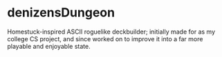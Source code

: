 # denizensDungeon
Homestuck-inspired ASCII roguelike deckbuilder; initially made for as my college CS project, and since worked on to improve it into a far more playable and enjoyable state.
